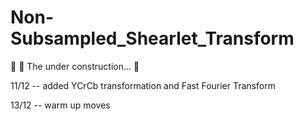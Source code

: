 # Non-Subsampled_Shearlet_Transform

:runner: :dash:   The under construction... :hammer:

11/12 -- added YCrCb transformation and Fast Fourier Transform

13/12 -- warm up moves
